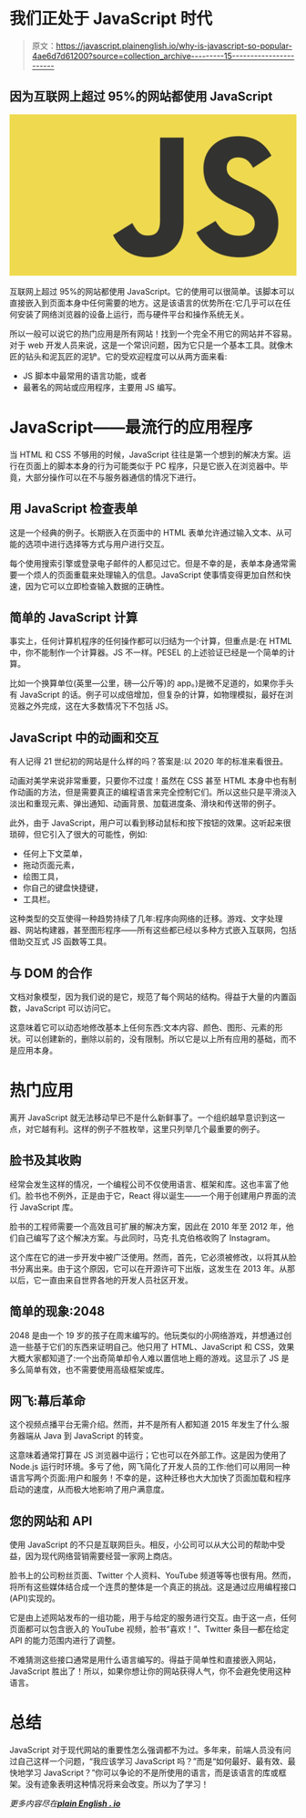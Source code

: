 # 我们正处于 JavaScript 时代

> 原文：<https://javascript.plainenglish.io/why-is-javascript-so-popular-4ae6d7d61200?source=collection_archive---------15----------------------->

## 因为互联网上超过 95%的网站都使用 JavaScript

![](img/a225e4345bd173646fd3054dfe8c175e.png)

互联网上超过 95%的网站都使用 JavaScript。它的使用可以很简单。该脚本可以直接嵌入到页面本身中任何需要的地方。这是该语言的优势所在:它几乎可以在任何安装了网络浏览器的设备上运行，而与硬件平台和操作系统无关。

所以一般可以说它的热门应用是所有网站！找到一个完全不用它的网站并不容易。对于 web 开发人员来说，这是一个常识问题，因为它只是一个基本工具。就像木匠的钻头和泥瓦匠的泥铲。它的受欢迎程度可以从两方面来看:

*   JS 脚本中最常用的语言功能，或者
*   最著名的网站或应用程序，主要用 JS 编写。

# **JavaScript——最流行的应用程序**

当 HTML 和 CSS 不够用的时候，JavaScript 往往是第一个想到的解决方案。运行在页面上的脚本本身的行为可能类似于 PC 程序，只是它嵌入在浏览器中。毕竟，大部分操作可以在不与服务器通信的情况下进行。

## **用 JavaScript 检查表单**

这是一个经典的例子。长期嵌入在页面中的 HTML 表单允许通过输入文本、从可能的选项中进行选择等方式与用户进行交互。

每个使用搜索引擎或登录电子邮件的人都见过它。但是不幸的是，表单本身通常需要一个烦人的页面重载来处理输入的信息。JavaScript 使事情变得更加自然和快速，因为它可以立即检查输入数据的正确性。

## **简单的 JavaScript 计算**

事实上，任何计算机程序的任何操作都可以归结为一个计算，但重点是:在 HTML 中，你不能制作一个计算器。JS 不一样。PESEL 的上述验证已经是一个简单的计算。

比如一个换算单位(英里—公里，磅—公斤等)的 app。)是微不足道的，如果你手头有 JavaScript 的话。例子可以成倍增加，但复杂的计算，如物理模拟，最好在浏览器之外完成，这在大多数情况下不包括 JS。

## **JavaScript 中的动画和交互**

有人记得 21 世纪初的网站是什么样的吗？答案是:以 2020 年的标准来看很丑。

动画对美学来说非常重要，只要你不过度！虽然在 CSS 甚至 HTML 本身中也有制作动画的方法，但是需要真正的编程语言来完全控制它们。所以这些只是平滑淡入淡出和重现元素、弹出通知、动画背景、加载进度条、滑块和传送带的例子。

此外，由于 JavaScript，用户可以看到移动鼠标和按下按钮的效果。这听起来很琐碎，但它引入了很大的可能性，例如:

*   任何上下文菜单，
*   拖动页面元素，
*   绘图工具，
*   你自己的键盘快捷键，
*   工具栏。

这种类型的交互使得一种趋势持续了几年:程序向网络的迁移。游戏、文字处理器、网站构建器，甚至图形程序——所有这些都已经以多种方式嵌入互联网，包括借助交互式 JS 函数等工具。

## **与 DOM 的合作**

文档对象模型，因为我们说的是它，规范了每个网站的结构。得益于大量的内置函数，JavaScript 可以访问它。

这意味着它可以动态地修改基本上任何东西:文本内容、颜色、图形、元素的形状。可以创建新的，删除以前的，没有限制。所以它是以上所有应用的基础，而不是应用本身。

# **热门应用**

离开 JavaScript 就无法移动早已不是什么新鲜事了。一个组织越早意识到这一点，对它越有利。这样的例子不胜枚举，这里只列举几个最重要的例子。

## **脸书及其收购**

经常会发生这样的情况，一个编程公司不仅使用语言、框架和库。这也丰富了他们。脸书也不例外，正是由于它，React 得以诞生——一个用于创建用户界面的流行 JavaScript 库。

脸书的工程师需要一个高效且可扩展的解决方案，因此在 2010 年至 2012 年，他们自己编写了这个解决方案。与此同时，马克·扎克伯格收购了 Instagram。

这个库在它的进一步开发中被广泛使用。然而，首先，它必须被修改，以将其从脸书分离出来。由于这个原因，它可以在开源许可下出版，这发生在 2013 年。从那以后，它一直由来自世界各地的开发人员社区开发。

## **简单的现象:2048**

2048 是由一个 19 岁的孩子在周末编写的。他玩类似的小网络游戏，并想通过创造一些基于它们的东西来证明自己。他只用了 HTML、JavaScript 和 CSS，效果大概大家都知道了:一个出奇简单却令人难以置信地上瘾的游戏。这显示了 JS 是多么简单有效，也不需要使用高级框架或库。

## **网飞:幕后革命**

这个视频点播平台无需介绍。然而，并不是所有人都知道 2015 年发生了什么:服务器端从 Java 到 JavaScript 的转变。

这意味着通常打算在 JS 浏览器中运行；它也可以在外部工作。这是因为使用了 Node.js 运行时环境。多亏了他，网飞简化了开发人员的工作:他们可以用同一种语言写两个页面:用户和服务！不幸的是，这种迁移也大大加快了页面加载和程序启动的速度，从而极大地影响了用户满意度。

## **您的网站和 API**

使用 JavaScript 的不只是互联网巨头。相反，小公司可以从大公司的帮助中受益，因为现代网络营销需要经营一家网上商店。

脸书上的公司粉丝页面、Twitter 个人资料、YouTube 频道等等也很有用。然而，将所有这些媒体结合成一个连贯的整体是一个真正的挑战。这是通过应用编程接口(API)实现的。

它是由上述网站发布的一组功能，用于与给定的服务进行交互。由于这一点，任何页面都可以包含嵌入的 YouTube 视频，脸书“喜欢！”、Twitter 条目—都在给定 API 的能力范围内进行了调整。

不难猜测这些接口通常是用什么语言编写的。得益于简单性和直接嵌入网站，JavaScript 胜出了！所以，如果你想让你的网站获得人气，你不会避免使用这种语言。

# **总结**

JavaScript 对于现代网站的重要性怎么强调都不为过。多年来，前端人员没有问过自己这样一个问题，“我应该学习 JavaScript 吗？”而是“如何最好、最有效、最快地学习 JavaScript？”你可以争论的不是所使用的语言，而是该语言的库或框架。没有迹象表明这种情况将来会改变。所以为了学习！

*更多内容尽在*[***plain English . io***](http://plainenglish.io/)